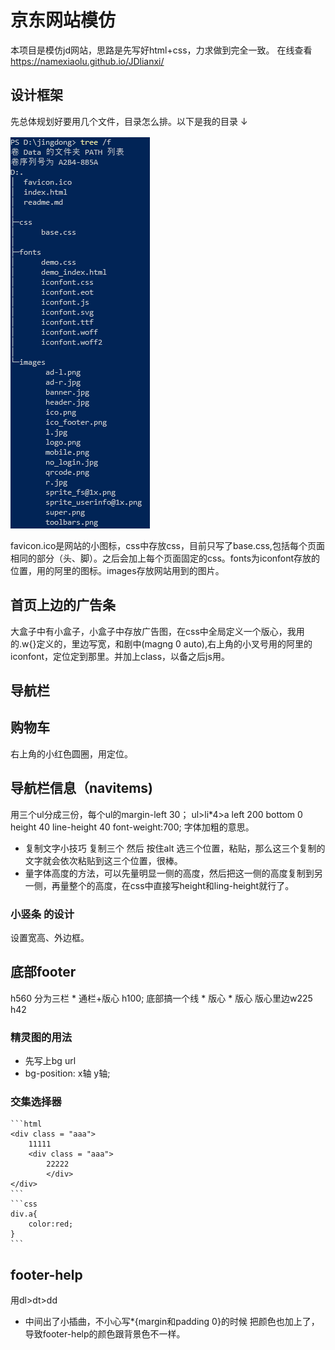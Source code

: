 # 京东网站模仿

本项目是模仿jd网站，思路是先写好html+css，力求做到完全一致。
在线查看 https://namexiaolu.github.io/JDlianxi/

## 设计框架

先总体规划好要用几个文件，目录怎么排。以下是我的目录 ↓

![1567126396045](./mdimg/1567126396045.png)

favicon.ico是网站的小图标，css中存放css，目前只写了base.css,包括每个页面相同的部分（头、脚）。之后会加上每个页面固定的css。fonts为iconfont存放的位置，用的阿里的图标。images存放网站用到的图片。

## 首页上边的广告条

大盒子中有小盒子，小盒子中存放广告图，在css中全局定义一个版心，我用的.w{}定义的，里边写宽，和剧中(magng 0 auto),右上角的小叉号用的阿里的iconfont，定位定到那里。并加上class，以备之后js用。

## 导航栏

## 购物车
右上角的小红色圆圈，用定位。

## 导航栏信息（navitems)
用三个ul分成三份，每个ul的margin-left 30；
ul>li*4>a
left 200
bottom 0
height 40
line-height 40
font-weight:700; 字体加粗的意思。
* 复制文字小技巧
    复制三个 然后 按住alt 选三个位置，粘贴，那么这三个复制的文字就会依次粘贴到这三个位置，很棒。
* 量字体高度的方法，可以先量明显一侧的高度，然后把这一侧的高度复制到另一侧，再量整个的高度，在css中直接写height和ling-height就行了。

### 小竖条 的设计
设置宽高、外边框。

## 底部footer
h560
分为三栏
    * 通栏+版心
        h100;
        底部搞一个线
    * 版心
    * 版心
版心里边w225
h42


### 精灵图的用法
 * 先写上bg url
 * bg-position: x轴 y轴;

### 交集选择器
    ```html
    <div class = "aaa">
        11111
        <div class = "aaa">
            22222
            </div>
    </div>
    ```
    ```css
    div.a{
        color:red;
    }
    ```
## footer-help

用dl>dt>dd

* 中间出了小插曲，不小心写*{margin和padding 0}的时候 把颜色也加上了，导致footer-help的颜色跟背景色不一样。

